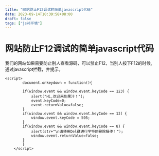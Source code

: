 ```yaml
---
title: "网站防止F12调试的简单javascript代码"
date: 2023-09-14T10:39:58+08:00
draft: false
tags: ["js补环境"]
---
```

# 网站防止F12调试的简单javascript代码
我们的网站如果需要防止别人查看源码，可以禁止F12，当别人按下F12的时候，通过javascript拦截，并提示。

```
<script>
		document.onkeydown = function(){

	    if(window.event && window.event.keyCode == 123) {
	        alert("Hi,欢迎来到果汁！");
	        event.keyCode=0;
	        event.returnValue=false;
	    }
	    if(window.event && window.event.keyCode == 13) {
	        window.event.keyCode = 505;
	    }
	    if(window.event && window.event.keyCode == 8) {
	        alert(str+"\n请使用Del键进行字符的删除操作！");
	        window.event.returnValue=false;
	    }
		}
	</script>
```